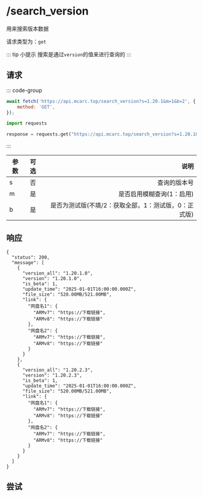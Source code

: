 # /search_version

用来搜索版本数据

请求类型为：`get`

::: tip 小提示
搜索是通过`version`的值来进行查询的
:::

## 请求

::: code-group

```javascript
await fetch('https://api.mcarc.top/search_version?s=1.20.1&m=1&b=2', {
    method: 'GET',
});
```

```python
import requests

response = requests.get("https://api.mcarc.top/search_version?s=1.20.1&m=1&b=2")
```

:::

| 参数 | 可选 |                            说明 |
|----|:--:|------------------------------:|
| s  | 否  |                        查询的版本号 |
| m  | 是  |                是否启用模糊查询(1：启用) |
| b  | 是  | 是否为测试版(不填/2：获取全部，1：测试版，0：正式版) |

## 响应

```json5 [json5]
{
  "status": 200,
  "message": [
    {
      "version_all": "1.20.1.0",
      "version": "1.20.1.0",
      "is_beta": 1,
      "update_time": "2025-01-01T16:00:00.000Z",
      "file_size": "520.00MB/521.00MB",
      "link": {
        "网盘名1": {
          "ARMv7": "https://下载链接",
          "ARMv8": "https://下载链接"
        },
        "网盘名2": {
          "ARMv7": "https://下载链接",
          "ARMv8": "https://下载链接"
        }
      }
    },
    {
      "version_all": "1.20.2.3",
      "version": "1.20.2.3",
      "is_beta": 1,
      "update_time": "2025-01-01T16:00:00.000Z",
      "file_size": "520.00MB/521.00MB",
      "link": {
        "网盘名1": {
          "ARMv7": "https://下载链接",
          "ARMv8": "https://下载链接"
        },
        "网盘名2": {
          "ARMv7": "https://下载链接",
          "ARMv8": "https://下载链接"
        }
      }
    }
  ]
}
```
## 尝试

<PostButton url="search_version" method="GET" body="s=1.20.1&m=1&b=2" />

